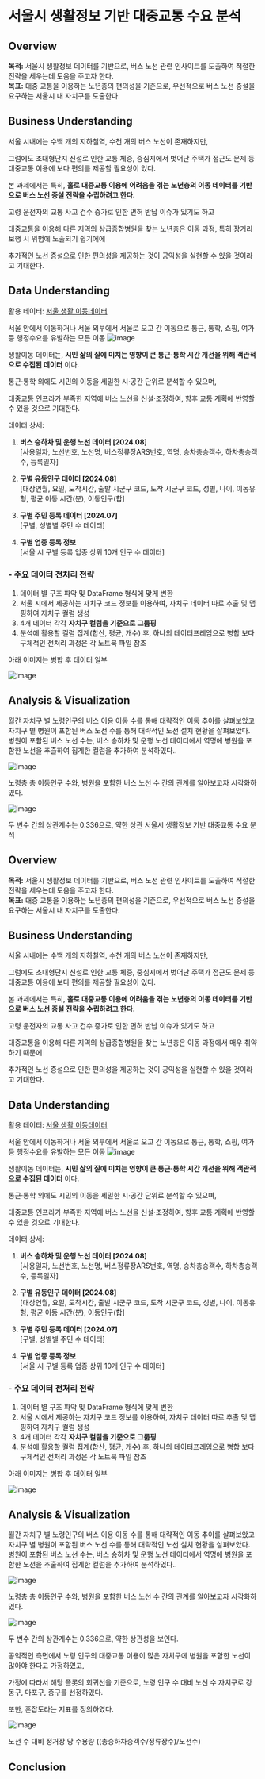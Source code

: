 # 서울시 생활정보 기반 대중교통 수요 분석
## Overview

**목적:** 서울시 생활정보 데이터를 기반으로, 버스 노선 관련 인사이트를 도출하여 적절한 전략을 세우는데 도움을 주고자 한다. <br>
**목표:** 대중 교통을 이용하는 노년층의 편의성을 기준으로, 우선적으로 버스 노선 증설을 요구하는 서울시 내 자치구를 도출한다.

## Business Understanding

서울 시내에는 수백 개의 지하철역, 수천 개의 버스 노선이 존재하지만, 

그럼에도 초대형단지 신설로 인한 교통 체증, 중심지에서 벗어난 주택가 접근도 문제 등 대중교통 이용에 보다 편의를 제공할 필요성이 있다.

본 과제에서는 특히, **홀로 대중교통 이용에 어려움을 겪는 노년층의 이동 데이터를 기반으로 버스 노선 증설 전략을 수립하려고 한다.**

고령 운전자의 교통 사고 건수 증가로 인한 면허 반납 이슈가 있기도 하고

대중교통을 이용해 다른 지역의 상급종합병원을 찾는 노년층은 이동 과정, 특히 장거리 보행 시 위험에 노출되기 쉽기에에

추가적인 노선 증설으로 인한 편의성을 제공하는 것이 공익성을 실현할 수 있을 것이라고 기대한다. 


## Data Understanding
활용 데이터: [서울 생활 이동데이터](https://data.seoul.go.kr/dataVisual/seoul/seoulLivingMigration.do)

서울 안에서 이동하거나 서울 외부에서 서울로 오고 간 이동으로 통근, 통학, 쇼핑, 여가 등 행정수요를 유발하는 모든 이동
![image](https://github.com/user-attachments/assets/82df4477-4a3b-4e9e-810d-48223c671bc5)

생활이동 데이터는,  **시민 삶의 질에 미치는 영향이 큰 통근·통학 시간 개선을 위해 객관적으로 수집된 데이터** 이다.

통근·통학 외에도 시민의 이동을 세밀한 시·공간 단위로 분석할 수 있으며,  

대중교통 인프라가 부족한 지역에 버스 노선을 신설·조정하여, 향후 교통 계획에 반영할 수 있을 것으로 기대한다.

데이터 상세:

1. **버스 승하차 및 운행 노선 데이터 [2024.08]** <br>
  [사용일자,	노선번호,	노선명,	버스정류장ARS번호,	역명,	승차총승객수,	하차총승객수,	등록일자]
  
2. **구별 유동인구 데이터 [2024.08]** <br>
  [대상연월,	요일,	도착시간,	출발 시군구 코드,	도착 시군구 코드,	성별,	나이,	이동유형,	평균 이동 시간(분),	이동인구(합]
  
3. **구별 주민 등록 데이터 [2024.07]** <br>
  [구별, 성별별 주민 수 데이터]
  
4. **구별 업종 등록 정보** <br>
  [서울 시 구별 등록 업종 상위 10개 인구 수 데이터]

### - 주요 데이터 전처리 전략
1. 데이터 별 구조 파악 및 DataFrame 형식에 맞게 변환
2. 서울 시에서 제공하는 자치구 코드 정보를 이용하여, 자치구 데이터 따로 추출 및 맵핑하여 자치구 컬럼 생성
3. 4개 데이터 각각 **자치구 컬럼을 기준으로 그룹핑**
4. 분석에 활용할 컬럼 집계(합산, 평균, 개수) 후, 하나의 데이터프레임으로 병합
보다 구체적인 전처리 과정은 각 노트북 파일 참조

아래 이미지는 병합 후 데이터 일부

![image](https://github.com/user-attachments/assets/8131810e-5dbc-4692-bd24-1af3f4a37cb8)


## Analysis & Visualization

월간 자치구 별 노령인구의 버스 이용 이동 수를 통해 대략적인 이동 추이를 살펴보았고 <br>
자치구 별 병원이 포함된 버스 노선 수를 통해 대략적인 노선 설치 현황을 살펴보았다. <br>
병원이 포함된 버스 노선 수는, 버스 승하차 및 운행 노선 데이터에서 역명에 병원을 포함한 노선을 추출하여 집계한 컬럼을 추가하여 분석하였다..

![image](https://github.com/user-attachments/assets/ada34201-0c8b-4c0b-91b4-5343f6f8bda7)

노령층 총 이동인구 수와, 병원을 포함한 버스 노선 수 간의 관계를 알아보고자 시각화하였다. 

![image](https://github.com/user-attachments/assets/f637d310-93f3-4f60-8b7a-a867cf9f958f)

두 변수 간의 상관계수는 0.336으로, 약한 상관 서울시 생활정보 기반 대중교통 수요 분석
## Overview

**목적:** 서울시 생활정보 데이터를 기반으로, 버스 노선 관련 인사이트를 도출하여 적절한 전략을 세우는데 도움을 주고자 한다. <br>
**목표:** 대중 교통을 이용하는 노년층의 편의성을 기준으로, 우선적으로 버스 노선 증설을 요구하는 서울시 내 자치구를 도출한다.

## Business Understanding

서울 시내에는 수백 개의 지하철역, 수천 개의 버스 노선이 존재하지만, 

그럼에도 초대형단지 신설로 인한 교통 체증, 중심지에서 벗어난 주택가 접근도 문제 등 대중교통 이용에 보다 편의를 제공할 필요성이 있다.

본 과제에서는 특히, **홀로 대중교통 이용에 어려움을 겪는 노년층의 이동 데이터를 기반으로 버스 노선 증설 전략을 수립하려고 한다.**

고령 운전자의 교통 사고 건수 증가로 인한 면허 반납 이슈가 있기도 하고

대중교통을 이용해 다른 지역의 상급종합병원을 찾는 노년층은 이동 과정에서 매우 취약하기 때문에

추가적인 노선 증설으로 인한 편의성을 제공하는 것이 공익성을 실현할 수 있을 것이라고 기대한다. 


## Data Understanding
활용 데이터: [서울 생활 이동데이터](https://data.seoul.go.kr/dataVisual/seoul/seoulLivingMigration.do)

서울 안에서 이동하거나 서울 외부에서 서울로 오고 간 이동으로 통근, 통학, 쇼핑, 여가 등 행정수요를 유발하는 모든 이동
![image](https://github.com/user-attachments/assets/82df4477-4a3b-4e9e-810d-48223c671bc5)

생활이동 데이터는,  **시민 삶의 질에 미치는 영향이 큰 통근·통학 시간 개선을 위해 객관적으로 수집된 데이터** 이다.

통근·통학 외에도 시민의 이동을 세밀한 시·공간 단위로 분석할 수 있으며,  

대중교통 인프라가 부족한 지역에 버스 노선을 신설·조정하여, 향후 교통 계획에 반영할 수 있을 것으로 기대한다.

데이터 상세:

1. **버스 승하차 및 운행 노선 데이터 [2024.08]** <br>
  [사용일자,	노선번호,	노선명,	버스정류장ARS번호,	역명,	승차총승객수,	하차총승객수,	등록일자]
  
2. **구별 유동인구 데이터 [2024.08]** <br>
  [대상연월,	요일,	도착시간,	출발 시군구 코드,	도착 시군구 코드,	성별,	나이,	이동유형,	평균 이동 시간(분),	이동인구(합]
  
3. **구별 주민 등록 데이터 [2024.07]** <br>
  [구별, 성별별 주민 수 데이터]
  
4. **구별 업종 등록 정보** <br>
  [서울 시 구별 등록 업종 상위 10개 인구 수 데이터]

### - 주요 데이터 전처리 전략
1. 데이터 별 구조 파악 및 DataFrame 형식에 맞게 변환
2. 서울 시에서 제공하는 자치구 코드 정보를 이용하여, 자치구 데이터 따로 추출 및 맵핑하여 자치구 컬럼 생성
3. 4개 데이터 각각 **자치구 컬럼을 기준으로 그룹핑**
4. 분석에 활용할 컬럼 집계(합산, 평균, 개수) 후, 하나의 데이터프레임으로 병합
보다 구체적인 전처리 과정은 각 노트북 파일 참조

아래 이미지는 병합 후 데이터 일부

![image](https://github.com/user-attachments/assets/8131810e-5dbc-4692-bd24-1af3f4a37cb8)


## Analysis & Visualization

월간 자치구 별 노령인구의 버스 이용 이동 수를 통해 대략적인 이동 추이를 살펴보았고 <br>
자치구 별 병원이 포함된 버스 노선 수를 통해 대략적인 노선 설치 현황을 살펴보았다. <br>
병원이 포함된 버스 노선 수는, 버스 승하차 및 운행 노선 데이터에서 역명에 병원을 포함한 노선을 추출하여 집계한 컬럼을 추가하여 분석하였다..

![image](https://github.com/user-attachments/assets/ada34201-0c8b-4c0b-91b4-5343f6f8bda7)

노령층 총 이동인구 수와, 병원을 포함한 버스 노선 수 간의 관계를 알아보고자 시각화하였다. 

![image](https://github.com/user-attachments/assets/f637d310-93f3-4f60-8b7a-a867cf9f958f)

두 변수 간의 상관계수는 0.336으로, 약한 상관성을 보인다.

공익적인 측면에서 노령 인구의 대중교통 이용이 많은 자치구에 병원을 포함한 노선이 많아야 한다고 가정하였고,

가정에 따라서 해당 플롯의 회귀선을 기준으로, 노령 인구 수 대비 노선 수 자치구로 강동구, 마포구, 중구를 선정하였다.

또한, 혼잡도라는 지표를 정의하였다. 

![image](https://github.com/user-attachments/assets/293b101f-4050-436b-89b0-f1ac11155f9f)

노선 수 대비 정거장 당 수용량
((총승하차승객수/정류장수)/노선수)





## Conclusion


